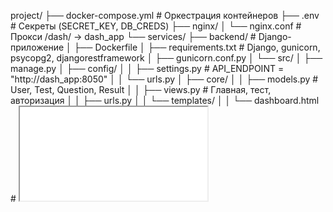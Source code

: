 project/
├── docker-compose.yml          # Оркестрация контейнеров
├── .env                        # Секреты (SECRET_KEY, DB_CREDS)
├── nginx/
│   └── nginx.conf              # Прокси /dash/ → dash_app
└── services/
    ├── backend/                # Django-приложение
    │   ├── Dockerfile
    │   ├── requirements.txt    # Django, gunicorn, psycopg2, djangorestframework
    │   ├── gunicorn.conf.py
    │   └── src/
    │       ├── manage.py
    │       ├── config/
    │       │   ├── settings.py # API_ENDPOINT = "http://dash_app:8050"
    │       │   └── urls.py
    │       ├── core/
    │       │   ├── models.py   # User, Test, Question, Result
    │       │   ├── views.py    # Главная, тест, авторизация
    │       │   ├── urls.py
    │       │   └── templates/
    │       │       └── dashboard.html  # <iframe src="{{ DASH_URL }}">
    │       └── api/
    │           └── views.py    # API для данных статистики
    │
    └── dash_app/               # Микросервис Dash
        ├── Dockerfile
        ├── requirements.txt    # dash, pandas, plotly, gunicorn
        └── src/
            ├── app.py          # Код дашборда
            └── callbacks.py    # Логика обновления графиков
